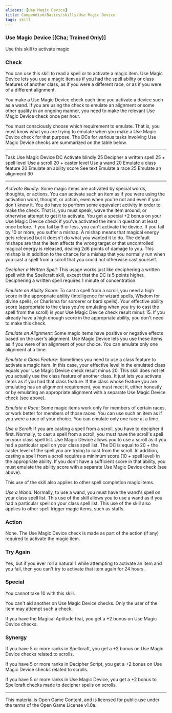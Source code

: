 ```yaml
---
aliases: [Use Magic Device]
title: Compendium/Basics/skills/Use Magic Device
tags: skill
---
```

### Use Magic Device [(Cha; Trained Only)]

Use this skill to activate magic

### Check
You can use this skill to read a spell or to activate a magic
item. Use Magic Device lets you use a magic item as if you had the spell
ability or class features of another class, as if you were a different
race, or as if you were of a different alignment.

You make a Use Magic Device check each time you activate a device such
as a wand. If you are using the check to emulate an alignment or some
other quality in an ongoing manner, you need to make the relevant Use
Magic Device check once per hour.

You must consciously choose which requirement to emulate. That is, you
must know what you are trying to emulate when you make a Use Magic
Device check for that purpose. The DCs for various tasks involving Use
Magic Device checks are summarized on the table below.

  -------------------------- ---------------------
  Task                       Use Magic Device DC
  Activate blindly           25
  Decipher a written spell   25 + spell level
  Use a scroll               20 + caster level
  Use a wand                 20
  Emulate a class feature    20
  Emulate an ability score   See text
  Emulate a race             25
  Emulate an alignment       30
  -------------------------- ---------------------

*Activate Blindly:* Some magic items are activated by special words,
thoughts, or actions. You can activate such an item as if you were using
the activation word, thought, or action, even when you're not and even
if you don't know it. You do have to perform some equivalent activity in
order to make the check. That is, you must speak, wave the item around,
or otherwise attempt to get it to activate. You get a special +2 bonus
on your Use Magic Device check if you've activated the item in question
at least once before. If you fail by 9 or less, you can't activate the
device. If you fail by 10 or more, you suffer a mishap. A mishap means
that magical energy gets released but it doesn't do what you wanted it
to do. The default mishaps are that the item affects the wrong target or
that uncontrolled magical energy is released, dealing 2d6 points of
damage to you. This mishap is in addition to the chance for a mishap
that you normally run when you cast a spell from a scroll that you could
not otherwise cast yourself.

*Decipher a Written Spell:* This usage works just like deciphering a
written spell with the Spellcraft skill, except that the DC is 5 points
higher. Deciphering a written spell requires 1 minute of concentration.

*Emulate an Ability Score:* To cast a spell from a scroll, you need a
high score in the appropriate ability (Intelligence for wizard spells,
Wisdom for divine spells, or Charisma for sorcerer or bard spells). Your
effective ability score (appropriate to the class you're emulating when
you try to cast the spell from the scroll) is your Use Magic Device
check result minus 15. If you already have a high enough score in the
appropriate ability, you don't need to make this check.

*Emulate an Alignment:* Some magic items have positive or negative
effects based on the user's alignment. Use Magic Device lets you use
these items as if you were of an alignment of your choice. You can
emulate only one alignment at a time.

*Emulate a Class Feature:* Sometimes you need to use a class feature to
activate a magic item. In this case, your effective level in the
emulated class equals your Use Magic Device check result minus 20. This
skill does not let you actually use the class feature of another class.
It just lets you activate items as if you had that class feature. If the
class whose feature you are emulating has an alignment requirement, you
must meet it, either honestly or by emulating an appropriate alignment
with a separate Use Magic Device check (see above).

*Emulate a Race:* Some magic items work only for members of certain
races, or work better for members of those races. You can use such an
item as if you were a race of your choice. You can emulate only one race
at a time.

*Use a Scroll:* If you are casting a spell from a scroll, you have to
decipher it first. Normally, to cast a spell from a scroll, you must
have the scroll's spell on your class spell list. Use Magic Device
allows you to use a scroll as if you had a particular spell on your
class spell list. The DC is equal to 20 + the caster level of the spell
you are trying to cast from the scroll. In addition, casting a spell
from a scroll requires a minimum score (10 + spell level) in the
appropriate ability. If you don't have a sufficient score in that
ability, you must emulate the ability score with a separate Use Magic
Device check (see above).

This use of the skill also applies to other spell completion magic
items.

*Use a Wand:* Normally, to use a wand, you must have the wand's spell on
your class spell list. This use of the skill allows you to use a wand as
if you had a particular spell on your class spell list. This use of the
skill also applies to other spell trigger magic items, such as staffs.

### Action
None. The Use Magic Device check is made as part of the
action (if any) required to activate the magic item.

### Try Again
Yes, but if you ever roll a natural 1 while attempting to
activate an item and you fail, then you can't try to activate that item
again for 24 hours.

### Special
You cannot take 10 with this skill.

You can't aid another on Use Magic Device checks. Only the user of the
item may attempt such a check.

If you have the Magical Aptitude feat, you get a +2 bonus on Use Magic
Device checks.

### Synergy
If you have 5 or more ranks in Spellcraft, you get a +2
bonus on Use Magic Device checks related to scrolls.

If you have 5 or more ranks in Decipher Script, you get a +2 bonus on
Use Magic Device checks related to scrolls.

If you have 5 or more ranks in Use Magic Device, you get a +2 bonus to
Spellcraft checks made to decipher spells on scrolls.

---

This material is Open Game Content, and is licensed for public use under
the terms of the Open Game License v1.0a.
